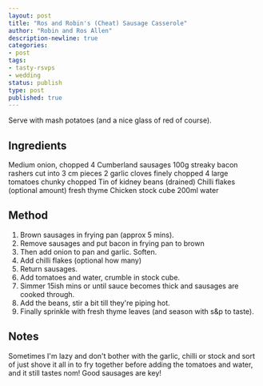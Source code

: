 ```yaml
---
layout: post
title: "Ros and Robin's (Cheat) Sausage Casserole"
author: "Robin and Ros Allen"
description-newline: true
categories:
- post
tags:
- tasty-rsvps
- wedding
status: publish
type: post
published: true
---
```


Serve with mash potatoes (and a nice glass of red of course).

## Ingredients

Medium onion, chopped
4 Cumberland sausages
100g streaky bacon rashers cut into 3 cm pieces
2 garlic cloves finely chopped
4 large tomatoes chunky chopped
Tin of kidney beans (drained)
Chilli flakes (optional amount)
fresh thyme
Chicken stock cube
200ml water

## Method
1. Brown sausages in frying pan (approx 5 mins).
1. Remove sausages and put bacon in frying pan to brown
1. Then add onion to pan and garlic. Soften.  
1. Add chilli flakes (optional how many)
1. Return sausages.
1. Add tomatoes and water, crumble in stock cube.
1. Simmer 15ish mins or until sauce becomes thick and sausages are cooked through.
1. Add the beans, stir a bit till they're piping hot.
1. Finally sprinkle with fresh thyme leaves (and season with s&p to taste).

## Notes
Sometimes I'm lazy and don't bother with the garlic, chilli  or stock and sort of just shove it all in to fry together before adding the tomatoes and water, and it still tastes nom! Good sausages are key!
